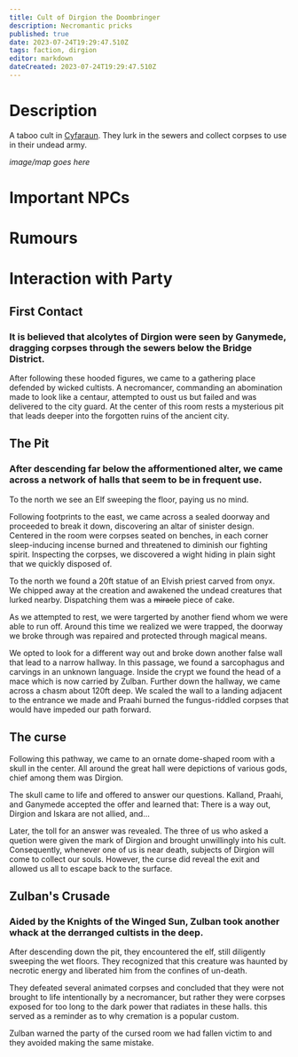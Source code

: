 ```yaml
---
title: Cult of Dirgion the Doombringer
description: Necromantic pricks
published: true
date: 2023-07-24T19:29:47.510Z
tags: faction, dirgion
editor: markdown
dateCreated: 2023-07-24T19:29:47.510Z
---
```


# Description
A taboo cult in [Cyfaraun](/locations/cyfaraun). They lurk in the sewers and collect corpses to use in their undead army.


*image/map goes here*
# Important NPCs

# Rumours


# Interaction with Party
## First Contact
### It is believed that alcolytes of Dirgion were seen by Ganymede, dragging corpses through the sewers below the Bridge District. 
After following these hooded figures, we came to a gathering place defended by wicked cultists. A necromancer, commanding an abomination made to look like a centaur, attempted to oust us but failed and was delivered to the city guard. 
At the center of this room rests a mysterious pit that leads deeper into the forgotten ruins of the ancient city. 
## The Pit
### After descending far below the afformentioned alter, we came across a network of halls that seem to be in frequent use. 

To the north we see an Elf sweeping the floor, paying us no mind. 

Following footprints to the east, we came across a sealed doorway and proceeded to break it down, discovering an altar of sinister design. Centered in the room were corpses seated on benches, in each corner sleep-inducing incense burned and threatened to diminish our fighting spirit. Inspecting the corpses, we discovered a wight hiding in plain sight that we quickly disposed of.

To the north we found a 20ft statue of an Elvish priest carved from onyx. We chipped away at the creation and awakened the undead creatures that lurked nearby. Dispatching them was a ~~miracle~~ piece of cake. 

As we attempted to rest, we were targerted by another fiend whom we were able to run off. Around this time we realized we were trapped, the doorway we broke through was repaired and protected through magical means. 

We opted to look for a different way out and broke down another false wall that lead to a narrow hallway. In this passage, we found a sarcophagus and carvings in an unknown language. Inside the crypt we found the head of a mace which is now carried by Zulban. Further down the hallway, we came across a chasm about 120ft deep. We scaled the wall to a landing adjacent to the entrance we made and Praahi burned the fungus-riddled corpses that would have impeded our path forward. 

## The curse
Following this pathway, we came to an ornate dome-shaped room with a skull in the center. All around the great hall were depictions of various gods, chief among them was Dirgion. 

The skull came to life and offered to answer our questions. Kalland, Praahi, and Ganymede accepted the offer and learned that: There is a way out, Dirgion and Iskara are not allied, and...

Later, the toll for an answer was revealed. The three of us who asked a quetion were given the mark of Dirgion and brought unwillingly into his cult. Consequently, whenever one of us is near death, subjects of Dirgion will come to collect our souls. However, the curse did reveal the exit and allowed us all to escape back to the surface. 

## Zulban's Crusade
### Aided by the Knights of the Winged Sun, Zulban took another whack at the derranged cultists in the deep. 

After descending down the pit, they encountered the elf, still diligently sweeping the wet floors. They recognized that this creature was haunted by necrotic energy and liberated him from the confines of un-death. 

They defeated several animated corpses and concluded that they were not brought to life intentionally by a necromancer, but rather they were corpses exposed for too long to the dark power that radiates in these halls. this served as a reminder as to why cremation is a popular custom. 

Zulban warned the party of the cursed room we had fallen victim to and they avoided making the same mistake.
